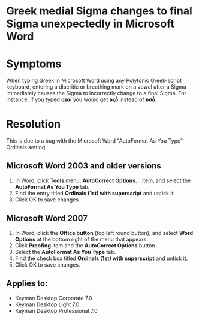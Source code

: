 # Greek medial Sigma changes to final Sigma unexpectedly in Microsoft Word

<h1>Symptoms</h1>

<p>When typing Greek in Microsoft Word using any Polytonic Greek-script keyboard, entering a diacritic or breathing mark on a vowel after a Sigma immediately causes the Sigma to incorrectly change to a final Sigma.  For instance, if you typed <span style='font: bold 12pt Tahoma'>uso/</span> you would get <span style='font: bold 12pt Tahoma'>υςό</span> instead of <span style='font: bold 12pt Tahoma'>υσό</span>.</p>

<h1>Resolution</h1>

<p>This is due to a bug with the Microsoft Word "AutoFormat As You Type" Ordinals setting.</p>

<h2>Microsoft Word 2003 and older versions</h2>

<ol>
<li>In Word, click <b>Tools</b> menu, <b>AutoCorrect Options...</b> item, and select the <b>AutoFormat As You Type</b> tab.</li>
<li>Find the entry titled <b>Ordinals (1st) with superscript</b> and untick it.</li>
<li>Click OK to save changes.</li>
</ol>

<h2>Microsoft Word 2007</h2>

<ol>
<li>In Word, click the <b>Office button</b> (top left round button), and select <b>Word Options</b> at the bottom right of the menu that appears.</li>
<li>Click <b>Proofing</b> item and the <b>AutoCorrect Options</b> button.</li>
<li>Select the <b>AutoFormat As You Type</b> tab.</li>
<li>Find the check box titled <b>Ordinals (1st) with superscript</b> and untick it.</li>
<li>Click OK to save changes.</li>
</ol>


## Applies to:
 * Keyman Desktop Corporate 7.0
 * Keyman Desktop Light 7.0
 * Keyman Desktop Professional 7.0
